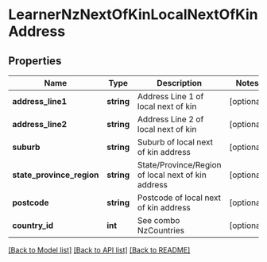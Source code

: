 # LearnerNzNextOfKinLocalNextOfKinAddress

## Properties
Name | Type | Description | Notes
------------ | ------------- | ------------- | -------------
**address_line1** | **string** | Address Line 1 of local next of kin | [optional] 
**address_line2** | **string** | Address Line 2 of local next of kin | [optional] 
**suburb** | **string** | Suburb of local next of kin address | [optional] 
**state_province_region** | **string** | State/Province/Region of local next of kin address | [optional] 
**postcode** | **string** | Postcode of local next of kin address | [optional] 
**country_id** | **int** | See combo NzCountries | [optional] 

[[Back to Model list]](../../README.md#documentation-for-models) [[Back to API list]](../../README.md#documentation-for-api-endpoints) [[Back to README]](../../README.md)


